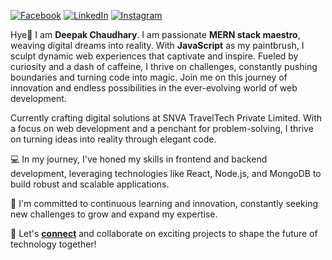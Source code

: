 [![Facebook](https://img.icons8.com/color/48/000000/facebook.png)](https://www.facebook.com/your_facebook_username) [![LinkedIn](https://img.icons8.com/color/48/000000/linkedin.png)](https://www.linkedin.com/in/your_linkedin_username) [![Instagram](https://img.icons8.com/color/48/000000/instagram-new.png)](https://www.instagram.com/your_instagram_username)


Hye👋 I am <b>Deepak Chaudhary</b>. I am passionate <b>MERN stack maestro</b>, weaving digital dreams into reality. With <b>JavaScript</b> as my paintbrush, I sculpt dynamic web experiences that captivate and inspire. Fueled by curiosity and a dash of caffeine, I thrive on challenges, constantly pushing boundaries and turning code into magic. Join me on this journey of innovation and endless possibilities in the ever-evolving world of web development.

Currently crafting digital solutions at SNVA TravelTech Private Limited. With a focus on web development and a penchant for problem-solving, I thrive on turning ideas into reality through elegant code.

💻 In my journey, I've honed my skills in frontend and backend development, leveraging technologies like React, Node.js, and MongoDB to build robust and scalable applications.

🌟 I'm committed to continuous learning and innovation, constantly seeking new challenges to grow and expand my expertise.

🚀 Let's <b><a href="https://codewithdeepak.in">connect</a></b> and collaborate on exciting projects to shape the future of technology together!
